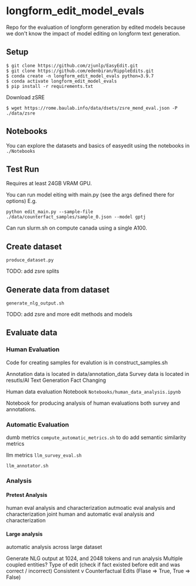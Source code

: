 # longform_edit_model_evals

Repo for the evaluation of longform generation by edited models because we don't know the impact of model editing on longform text generation.

## Setup
```
$ git clone https://github.com/zjunlp/EasyEdit.git
$ git clone https://github.com/edenbiran/RippleEdits.git
$ conda create -n longform_edit_model_evals python=3.9.7
$ conda activate longform_edit_model_evals  
$ pip install -r requirements.txt
```

Download zSRE
```
$ wget https://rome.baulab.info/data/dsets/zsre_mend_eval.json -P ./data/zsre
```

## Notebooks

You can explore the datasets and basics of easyedit using the notebooks in `./Notebooks`

## Test Run

Requires at least 24GB VRAM GPU.

You can run model eiting with main.py (see the args defined there for options)
E.g.
```
python edit_main.py --sample-file ./data/counterfact_samples/sample_0.json --model gptj
```

Can run slurm.sh on compute canada using a single A100.

## Create dataset

`produce_dataset.py`

TODO: add zsre splits

## Generate data from dataset

`generate_nlg_output.sh`

TODO: add zsre and more edit methods and models

## Evaluate data

### Human Evaluation

Code for creating samples for evalution is in construct_samples.sh

Annotation data is located in data/annotation_data
Survey data is located in resutls/AI Text Generation Fact Changing

Human data evaluation Notebook
`Notebooks/human_data_analysis.ipynb`

Notebook for producing analysis of human evaluations both survey and annotations.

### Automatic Evaluation

dumb metrics
`compute_automatic_metrics.sh`
to do add semantic similarity metrics

llm metrics
`llm_survey_eval.sh`

`llm_annotator.sh`

### Analysis

#### Pretest Analysis
human eval analysis and characterization
autmoatic eval analysis and characterization
joint human and automatic eval analysis and characterization

#### Large analysis

automatic analysis across large dataset

Generate NLG output at 1024, and 2048 tokens and run analysis
Multiple coupled entities?
Type of edit (check if fact existed before edit and was correct / incorrect)
Consistent v Counterfactual Edits (Flase => True, True => False)


